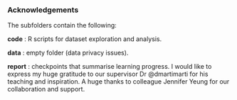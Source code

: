 ### Acknowledgements
The subfolders contain the following: 

**code** : R scripts for dataset exploration and analysis.

**data** : empty folder (data privacy issues).

**report** : checkpoints that summarise learning progress.
I would like to express my huge gratitude to our supervisor Dr @dmartimarti for his teaching and inspiration. 
A huge thanks to colleague Jennifer Yeung for our collaboration and support.
